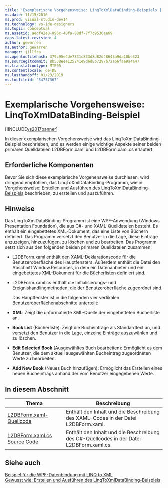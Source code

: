 ```yaml
---
title: 'Exemplarische Vorgehensweise: LinqToXmlDataBinding-Beispiels | Microsoft-Dokumentation'
ms.date: 11/15/2016
ms.prod: visual-studio-dev14
ms.technology: vs-ide-designers
ms.topic: conceptual
ms.assetid: aedf42e8-896c-48fa-88df-7f7c9536aa69
caps.latest.revision: 4
author: gewarren
ms.author: gewarren
manager: jillfra
ms.openlocfilehash: 379c95e4de7831c833d8d82d48643a9da10be323
ms.sourcegitcommit: 8b538eea125241e9d6d8b7297b72a66faa9a4a47
ms.translationtype: MTE95
ms.contentlocale: de-DE
ms.lasthandoff: 01/23/2019
ms.locfileid: "54757367"
---
```

# <a name="walkthrough-linqtoxmldatabinding-example"></a>Exemplarische Vorgehensweise: LinqToXmlDataBinding-Beispiel
[!INCLUDE[vs2017banner](../includes/vs2017banner.md)]

In dieser exemplarischen Vorgehensweise wird das <legacyBold>LinqToXmlDataBinding</legacyBold>-Beispiel beschrieben, und es werden einige wichtige Aspekte seiner beiden primären Quelldateien <legacyBold>L2DBForm.xaml</legacyBold> und <legacyBold>L2DBForm.xaml.cs</legacyBold> erläutert.  
  
## <a name="prerequisites"></a>Erforderliche Komponenten  
 Bevor Sie sich diese exemplarische Vorgehensweise durchlesen, wird dringend empfohlen, das LinqToXmlDataBinding-Programm, wie in [Vorgehensweise: Erstellen und Ausführen des LinqToXmlDataBinding-Beispiels](../designers/how-to-build-and-run-the-linqtoxmldatabinding-example.md) beschrieben, zu erstellen und auszuführen.  
  
## <a name="remarks"></a>Hinweise  
 Das <legacyBold>LinqToXmlDataBinding</legacyBold>-Programm ist eine WPF-Anwendung (Windows Presentation Foundation), die aus C#- und XAML-Quelldateien besteht. Es enthält ein eingebettetes XML-Dokument, das eine Liste von Büchern definiert. Das Programm versetzt den Benutzer in die Lage, diese Einträge anzuzeigen, hinzuzufügen, zu löschen und zu bearbeiten. Das Programm setzt sich aus den folgenden beiden primären Quelldateien zusammen:  
  
- <legacyBold>L2DBForm.xaml</legacyBold> enthält den XAML-Deklarationscode für die Benutzeroberfläche des Hauptfensters. Außerdem enthält die Datei den Abschnitt <legacyBold>Window.Resources</legacyBold>, in dem ein Datenanbieter und ein eingebettetes XML-Dokument für die Bücherlisten definiert sind.  
  
- <legacyBold>L2DBForm.xaml.cs</legacyBold> enthält die Initialisierungs- und Ereignishandlingmethoden, die der Benutzeroberfläche zugeordnet sind.  
  
  Das Hauptfenster ist in die folgenden vier vertikalen Benutzeroberflächenabschnitte unterteilt:  
  
- **XML**: Zeigt die unformatierte XML-Quelle der eingebetteten Bücherliste an.  
  
- **Book List** (Bücherliste): Zeigt die Bucheinträge als Standardtext an, und versetzt den Benutzer in die Lage, einzelne Einträge auszuwählen und zu löschen.  
  
- **Edit Selected Book** (Ausgewähltes Buch bearbeiten): Ermöglicht es dem Benutzer, die dem aktuell ausgewählten Bucheintrag zugeordneten Werte zu bearbeiten.  
  
- **Add New Book** (Neues Buch hinzufügen): Ermöglicht das Erstellen eines neuen Bucheintrags anhand der vom Benutzer eingegebenen Werte.  
  
## <a name="in-this-section"></a>In diesem Abschnitt  
  
|Thema|Beschreibung|  
|-----------|-----------------|  
|[L2DBForm.xaml-Quellcode](../designers/l2dbform-xaml-source-code.md)|Enthält den Inhalt und die Beschreibung des XAML-Codes in der Datei <legacyBold>L2DBForm.xaml</legacyBold>.|  
|[L2DBForm.xaml.cs Source Code](../designers/l2dbform-xaml-cs-source-code.md)|Enthält den Inhalt und die Beschreibung des C#-Quellcodes in der Datei <legacyBold>L2DBForm.xaml.cs</legacyBold>.|  
  
## <a name="see-also"></a>Siehe auch  
 [Beispiel für die WPF-Datenbindung mit LINQ to XML](../designers/wpf-data-binding-using-linq-to-xml-example.md)   
 [Gewusst wie: Erstellen und Ausführen des LinqToXmlDataBinding-Beispiels](../designers/how-to-build-and-run-the-linqtoxmldatabinding-example.md)
